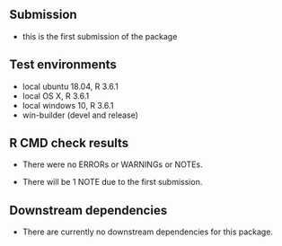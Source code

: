 ## Submission
* this is the first submission of the package

## Test environments
* local ubuntu 18.04, R 3.6.1
* local OS X, R 3.6.1
* local windows 10, R 3.6.1
* win-builder (devel and release)

## R CMD check results
* There were no ERRORs or WARNINGs or NOTEs. 

* There will be 1 NOTE due to the first submission.

## Downstream dependencies
* There are currently no downstream dependencies for this package.
